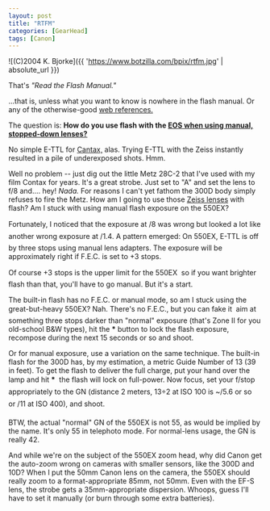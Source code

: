 ```yaml
---
layout: post
title: "RTFM"
categories: [GearHead]
tags: [Canon]
---
```



![(C)2004 K. Bjorke]({{ 'https://www.botzilla.com/bpix/rtfm.jpg' | absolute_url }})


That's <i>"Read the Flash Manual."</i>

...that is, unless what you want to know is nowhere in the flash manual. Or any of the otherwise-good <a href="http://photonotes.org/articles/eos-flash/" target="_blank">web references.</a>

The question is: <b>How do you use flash with the <a href="http://photonotes.org/articles/eos-manual-lenses/" target="_blank">EOS when using manual, stopped-down lenses?</a></b>


<!--more-->
No simple E-TTL for <a href="{{ site.baseurl }}{% post_url 2004-02-28-The-Cantax %}">Cantax,</a> alas. Trying E-TTL with the Zeiss instantly resulted in a pile of underexposed shots. Hmm.

Well no problem -- just dig out the little Metz 28C-2 that I've used with my film Contax for years. It's a great strobe. Just set to "A" and set the lens to f/8 and.... hey! <i>Nada.</i> For reasons I can't yet fathom the 300D body simply refuses to fire the Metz. How am I going to use those <a href="http://contaximages.com/document.php?id=3318" target="_blank">Zeiss lenses</a> with flash? Am I stuck with using manual flash exposure on the 550EX?

Fortunately, I noticed that the exposure at &#131;/8 was wrong but looked a lot like another wrong exposure at &#131;/1.4. A pattern emerged: On 550EX, E-TTL is off by three stops using manual lens adapters. The exposure will be approximately right if F.E.C. is set to +3 stops.

Of course +3 stops is the upper limit for the 550EX &#151; so if you want brighter flash than that, you'll have to go manual. But it's a start.

The built-in flash has no F.E.C. or manual mode, so am I stuck using the great-but-heavy 550EX? Nah. There's no F.E.C., but you can fake it &#151; aim at something three stops darker than "normal" exposure (that's Zone II for you old-school B&amp;W types), hit the <b>*</b> button to lock the flash exposure, recompose during the next 15 seconds or so and shoot.

Or for manual exposure, use a variation on the same technique. The built-in flash for the 300D has, by my estimation, a metric Guide Number of 13 (39 in feet). To get the flash to deliver the full charge, put your hand over the lamp and hit <b>*</b> &#151; the flash will lock on full-power. Now focus, set your f/stop appropriately to the GN (distance 2 meters, 13&divide;2 at ISO 100 is ~&#131;/5.6 or so &#151; or &#131;/11 at ISO 400), and shoot. 

BTW, the actual "normal" GN of the 550EX is not 55, as would be implied by the name. It's only 55 in telephoto mode. For normal-lens usage, the GN is really 42. 

And while we're on the subject of the 550EX zoom head, why did Canon get the auto-zoom wrong on cameras with smaller sensors, like the 300D and 10D? When I put the 50mm Canon lens on the camera, the 550EX should really zoom to a format-appropriate 85mm, not 50mm. Even with the EF-S lens, the strobe gets a 35mm-appropriate dispersion. Whoops, guess I'll have to set it manually (or burn through some extra batteries).

